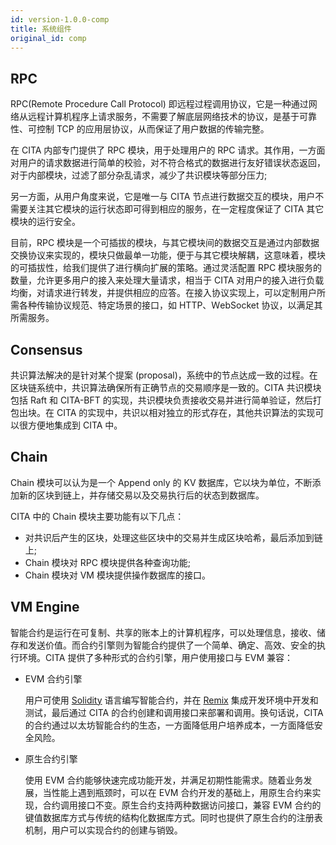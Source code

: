 ```yaml
---
id: version-1.0.0-comp
title: 系统组件
original_id: comp
---
```


## RPC

RPC(Remote Procedure Call Protocol) 即远程过程调用协议，它是一种通过网络从远程计算机程序上请求服务，不需要了解底层网络技术的协议，是基于可靠性、可控制 TCP 的应用层协议，从而保证了用户数据的传输完整。

在 CITA 内部专门提供了 RPC 模块，用于处理用户的 RPC 请求。其作用，一方面对用户的请求数据进行简单的校验，对不符合格式的数据进行友好错误状态返回，对于内部模块，过滤了部分杂乱请求，减少了共识模块等部分压力;

另一方面，从用户角度来说，它是唯一与 CITA 节点进行数据交互的模块，用户不需要关注其它模块的运行状态即可得到相应的服务，在一定程度保证了 CITA 其它模块的运行安全。

目前，RPC 模块是一个可插拔的模块，与其它模块间的数据交互是通过内部数据交换协议来实现的，模块只做最单一功能，便于与其它模块解耦，这意味着，模块的可插拔性，给我们提供了进行横向扩展的策略。通过灵活配置 RPC 模块服务的数量，允许更多用户的接入来处理大量请求，相当于 CITA 对用户的接入进行负载均衡，对请求进行转发，并提供相应的应答。在接入协议实现上，可以定制用户所需各种传输协议规范、特定场景的接口，如 HTTP、ＷebSocket 协议，以满足其所需服务。

## Consensus

共识算法解决的是针对某个提案 (proposal)，系统中的节点达成一致的过程。在区块链系统中，共识算法确保所有正确节点的交易顺序是一致的。CITA 共识模块包括 Raft 和 CITA-BFT 的实现，共识模块负责接收交易并进行简单验证，然后打包出块。在 CITA 的实现中，共识以相对独立的形式存在，其他共识算法的实现可以很方便地集成到 CITA 中。

## Chain

Chain 模块可以认为是一个 Append only 的 KV 数据库，它以块为单位，不断添加新的区块到链上，并存储交易以及交易执行后的状态到数据库。

CITA 中的 Chain 模块主要功能有以下几点：

* 对共识后产生的区块，处理这些区块中的交易并生成区块哈希，最后添加到链上;
* Chain 模块对 RPC 模块提供各种查询功能;
* Chain 模块对 VM 模块提供操作数据库的接口。

## VM Engine

智能合约是运行在可复制、共享的账本上的计算机程序，可以处理信息，接收、储存和发送价值。而合约引擎则为智能合约提供了一个简单、确定、高效、安全的执行环境。CITA 提供了多种形式的合约引擎，用户使用接口与 EVM 兼容：

* EVM 合约引擎

    用户可使用 [Solidity](https://solidity.readthedocs.io/en/latest/introduction-to-smart-contracts.html) 语言编写智能合约，并在 [Remix](http://remix.ethereum.org) 集成开发环境中开发和测试，最后通过 CITA 的合约创建和调用接口来部署和调用。换句话说，CITA 的合约通过以太坊智能合约的生态，一方面降低用户培养成本，一方面降低安全风险。

* 原生合约引擎

    使用 EVM 合约能够快速完成功能开发，并满足初期性能需求。随着业务发展，当性能上遇到瓶颈时，可以在 EVM 合约开发的基础上，用原生合约来实现，合约调用接口不变。原生合约支持两种数据访问接口，兼容 EVM 合约的键值数据库方式与传统的结构化数据库方式。同时也提供了原生合约的注册表机制，用户可以实现合约的创建与销毁。
